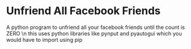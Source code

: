 # Unfriend All Facebook Friends

A python program to unfriend all your facebook friends until the count is ZERO
\n this uses python libraries like pynput and pyautogui which you would have to import using pip
